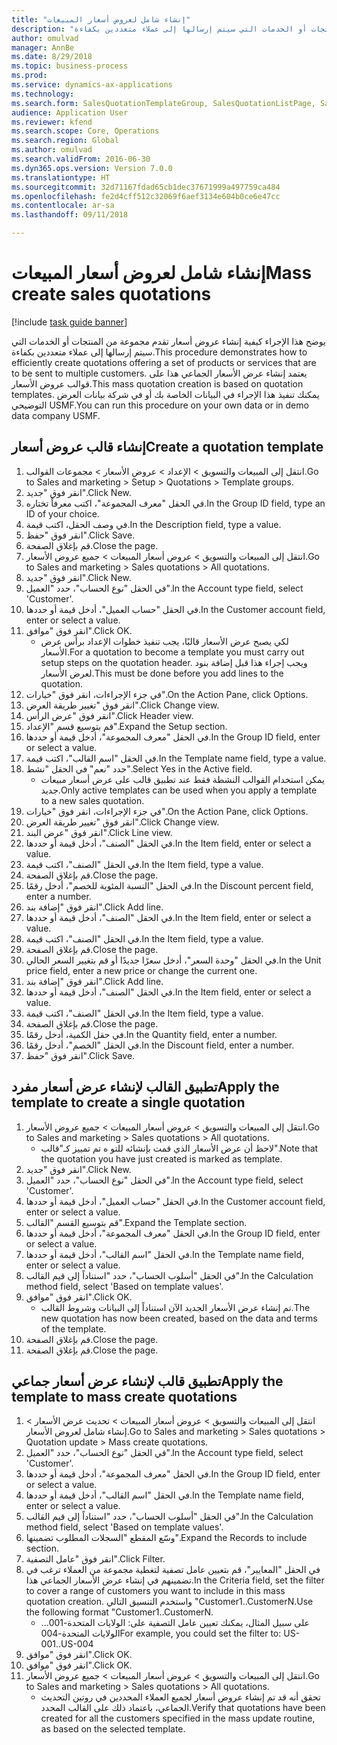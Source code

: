 ```yaml
--- 
title: "إنشاء شامل لعروض أسعار المبيعات"
description: "يوضح هذا الإجراء كيفية إنشاء عروض أسعار تقدم مجموعة من المنتجات أو الخدمات التي سيتم إرسالها إلى عملاء متعددين بكفاءة."
author: omulvad
manager: AnnBe
ms.date: 8/29/2018
ms.topic: business-process
ms.prod: 
ms.service: dynamics-ax-applications
ms.technology: 
ms.search.form: SalesQuotationTemplateGroup, SalesQuotationListPage, SalesCreateQuotation, SalesQuotationTable, SysQueryForm
audience: Application User
ms.reviewer: kfend
ms.search.scope: Core, Operations
ms.search.region: Global
ms.author: omulvad
ms.search.validFrom: 2016-06-30
ms.dyn365.ops.version: Version 7.0.0
ms.translationtype: HT
ms.sourcegitcommit: 32d71167fdad65cb1dec37671999a497759ca484
ms.openlocfilehash: fe2d4cff512c32069f6aef3134e604b0ce6e47cc
ms.contentlocale: ar-sa
ms.lasthandoff: 09/11/2018

---
```

# <a name="mass-create-sales-quotations"></a><span data-ttu-id="44f2e-103">إنشاء شامل لعروض أسعار المبيعات</span><span class="sxs-lookup"><span data-stu-id="44f2e-103">Mass create sales quotations</span></span>

[!include [task guide banner](../../includes/task-guide-banner.md)]

<span data-ttu-id="44f2e-104">يوضح هذا الإجراء كيفية إنشاء عروض أسعار تقدم مجموعة من المنتجات أو الخدمات التي سيتم إرسالها إلى عملاء متعددين بكفاءة.</span><span class="sxs-lookup"><span data-stu-id="44f2e-104">This procedure demonstrates how to efficiently create quotations offering a set of products or services that are to be sent to multiple customers.</span></span> <span data-ttu-id="44f2e-105">يعتمد إنشاء عرض الأسعار الجماعي هذا على قوالب عروض الأسعار.</span><span class="sxs-lookup"><span data-stu-id="44f2e-105">This mass quotation creation is based on quotation templates.</span></span> <span data-ttu-id="44f2e-106">يمكنك تنفيذ هذا الإجراء في البيانات الخاصة بك أو في شركة بيانات العرض التوضيحي USMF.</span><span class="sxs-lookup"><span data-stu-id="44f2e-106">You can run this procedure on your own data or in demo data company USMF.</span></span>


## <a name="create-a-quotation-template"></a><span data-ttu-id="44f2e-107">إنشاء قالب عروض أسعار</span><span class="sxs-lookup"><span data-stu-id="44f2e-107">Create a quotation template</span></span>
1. <span data-ttu-id="44f2e-108">انتقل إلى المبيعات والتسويق > الإعداد > عروض الأسعار > مجموعات القوالب.</span><span class="sxs-lookup"><span data-stu-id="44f2e-108">Go to Sales and marketing > Setup > Quotations > Template groups.</span></span>
2. <span data-ttu-id="44f2e-109">انقر فوق "جديد".</span><span class="sxs-lookup"><span data-stu-id="44f2e-109">Click New.</span></span>
3. <span data-ttu-id="44f2e-110">في الحقل "معرف المجموعة"، اكتب معرفاً تختاره.</span><span class="sxs-lookup"><span data-stu-id="44f2e-110">In the Group ID field, type an ID of your choice.</span></span>
4. <span data-ttu-id="44f2e-111">في وصف الحقل، اكتب قيمة.</span><span class="sxs-lookup"><span data-stu-id="44f2e-111">In the Description field, type a value.</span></span>
5. <span data-ttu-id="44f2e-112">انقر فوق "حفظ".</span><span class="sxs-lookup"><span data-stu-id="44f2e-112">Click Save.</span></span>
6. <span data-ttu-id="44f2e-113">قم بإغلاق الصفحة.</span><span class="sxs-lookup"><span data-stu-id="44f2e-113">Close the page.</span></span>
7. <span data-ttu-id="44f2e-114">انتقل إلى المبيعات والتسويق > عروض أسعار المبيعات > جميع عروض الأسعار.</span><span class="sxs-lookup"><span data-stu-id="44f2e-114">Go to Sales and marketing > Sales quotations > All quotations.</span></span>
8. <span data-ttu-id="44f2e-115">انقر فوق "جديد".</span><span class="sxs-lookup"><span data-stu-id="44f2e-115">Click New.</span></span>
9. <span data-ttu-id="44f2e-116">في الحقل "نوع الحساب"، حدد "العميل".</span><span class="sxs-lookup"><span data-stu-id="44f2e-116">In the Account type field, select 'Customer'.</span></span>
10. <span data-ttu-id="44f2e-117">في الحقل "حساب العميل"، أدخل قيمة أو حددها.</span><span class="sxs-lookup"><span data-stu-id="44f2e-117">In the Customer account field, enter or select a value.</span></span>
11. <span data-ttu-id="44f2e-118">انقر فوق "موافق".</span><span class="sxs-lookup"><span data-stu-id="44f2e-118">Click OK.</span></span>
    * <span data-ttu-id="44f2e-119">لكي يصبح عرض الأسعار قالبًا، يجب تنفيذ خطوات الإعداد برأس عرض الأسعار.</span><span class="sxs-lookup"><span data-stu-id="44f2e-119">For a quotation to become a template you must carry out  setup steps on the quotation header.</span></span> <span data-ttu-id="44f2e-120">ويجب إجراء هذا قبل إضافة بنود لعرض الأسعار.</span><span class="sxs-lookup"><span data-stu-id="44f2e-120">This must be done before you add lines to the quotation.</span></span>   
12. <span data-ttu-id="44f2e-121">في جزء الإجراءات، انقر فوق "خيارات".</span><span class="sxs-lookup"><span data-stu-id="44f2e-121">On the Action Pane, click Options.</span></span>
13. <span data-ttu-id="44f2e-122">انقر فوق "تغيير طريقة العرض‬".</span><span class="sxs-lookup"><span data-stu-id="44f2e-122">Click Change view.</span></span>
14. <span data-ttu-id="44f2e-123">انقر فوق "عرض الرأس".</span><span class="sxs-lookup"><span data-stu-id="44f2e-123">Click Header view.</span></span>
15. <span data-ttu-id="44f2e-124">قم بتوسيع قسم "الإعداد".</span><span class="sxs-lookup"><span data-stu-id="44f2e-124">Expand the Setup section.</span></span>
16. <span data-ttu-id="44f2e-125">في الحقل "معرف المجموعة"، أدخل قيمة أو حددها.</span><span class="sxs-lookup"><span data-stu-id="44f2e-125">In the Group ID field, enter or select a value.</span></span>
17. <span data-ttu-id="44f2e-126">في الحقل "اسم القالب"، اكتب قيمة.</span><span class="sxs-lookup"><span data-stu-id="44f2e-126">In the Template name field, type a value.</span></span>
18. <span data-ttu-id="44f2e-127">حدد "نعم" في الحقل "نشط".</span><span class="sxs-lookup"><span data-stu-id="44f2e-127">Select Yes in the Active field.</span></span>
    * <span data-ttu-id="44f2e-128">يمكن استخدام القوالب النشطة فقط عند تطبيق قالب على عرض أسعار مبيعات جديد.</span><span class="sxs-lookup"><span data-stu-id="44f2e-128">Only active templates can be used when you apply a template to a new sales quotation.</span></span>  
19. <span data-ttu-id="44f2e-129">في جزء الإجراءات، انقر فوق "خيارات".</span><span class="sxs-lookup"><span data-stu-id="44f2e-129">On the Action Pane, click Options.</span></span>
20. <span data-ttu-id="44f2e-130">انقر فوق "تغيير طريقة العرض‬".</span><span class="sxs-lookup"><span data-stu-id="44f2e-130">Click Change view.</span></span>
21. <span data-ttu-id="44f2e-131">انقر فوق "عرض البند".</span><span class="sxs-lookup"><span data-stu-id="44f2e-131">Click Line view.</span></span>
22. <span data-ttu-id="44f2e-132">في الحقل "الصنف"، أدخل قيمة أو حددها.</span><span class="sxs-lookup"><span data-stu-id="44f2e-132">In the Item field, enter or select a value.</span></span>
23. <span data-ttu-id="44f2e-133">في الحقل "الصنف"، اكتب قيمة.</span><span class="sxs-lookup"><span data-stu-id="44f2e-133">In the Item field, type a value.</span></span>
24. <span data-ttu-id="44f2e-134">قم بإغلاق الصفحة.</span><span class="sxs-lookup"><span data-stu-id="44f2e-134">Close the page.</span></span>
25. <span data-ttu-id="44f2e-135">في الحقل "‏‫النسبة المئوية‬ للخصم‬"، أدخل رقمًا.</span><span class="sxs-lookup"><span data-stu-id="44f2e-135">In the Discount percent field, enter a number.</span></span>
26. <span data-ttu-id="44f2e-136">انقر فوق "إضافة بند".</span><span class="sxs-lookup"><span data-stu-id="44f2e-136">Click Add line.</span></span>
27. <span data-ttu-id="44f2e-137">في الحقل "الصنف"، أدخل قيمة أو حددها.</span><span class="sxs-lookup"><span data-stu-id="44f2e-137">In the Item field, enter or select a value.</span></span>
28. <span data-ttu-id="44f2e-138">في الحقل "الصنف"، اكتب قيمة.</span><span class="sxs-lookup"><span data-stu-id="44f2e-138">In the Item field, type a value.</span></span>
29. <span data-ttu-id="44f2e-139">قم بإغلاق الصفحة.</span><span class="sxs-lookup"><span data-stu-id="44f2e-139">Close the page.</span></span>
30. <span data-ttu-id="44f2e-140">في الحقل "وحدة السعر"، أدخل سعرًا جديدًا أو قم بتغيير السعر الحالي.</span><span class="sxs-lookup"><span data-stu-id="44f2e-140">In the Unit price field, enter a new price or change the current one.</span></span>
31. <span data-ttu-id="44f2e-141">انقر فوق "إضافة بند".</span><span class="sxs-lookup"><span data-stu-id="44f2e-141">Click Add line.</span></span>
32. <span data-ttu-id="44f2e-142">في الحقل "الصنف"، أدخل قيمة أو حددها.</span><span class="sxs-lookup"><span data-stu-id="44f2e-142">In the Item field, enter or select a value.</span></span>
33. <span data-ttu-id="44f2e-143">في الحقل "الصنف"، اكتب قيمة.</span><span class="sxs-lookup"><span data-stu-id="44f2e-143">In the Item field, type a value.</span></span>
34. <span data-ttu-id="44f2e-144">قم بإغلاق الصفحة.</span><span class="sxs-lookup"><span data-stu-id="44f2e-144">Close the page.</span></span>
35. <span data-ttu-id="44f2e-145">في حقل الكمية، أدخل رقمًا.</span><span class="sxs-lookup"><span data-stu-id="44f2e-145">In the Quantity field, enter a number.</span></span>
36. <span data-ttu-id="44f2e-146">في الحقل "الخصم"، أدخل رقمًا.</span><span class="sxs-lookup"><span data-stu-id="44f2e-146">In the Discount field, enter a number.</span></span>
37. <span data-ttu-id="44f2e-147">انقر فوق "حفظ".</span><span class="sxs-lookup"><span data-stu-id="44f2e-147">Click Save.</span></span>

## <a name="apply-the-template-to-create-a-single-quotation"></a><span data-ttu-id="44f2e-148">تطبيق القالب لإنشاء عرض أسعار مفرد</span><span class="sxs-lookup"><span data-stu-id="44f2e-148">Apply the template to create a single quotation</span></span>
1. <span data-ttu-id="44f2e-149">انتقل إلى المبيعات والتسويق > عروض أسعار المبيعات > جميع عروض الأسعار.</span><span class="sxs-lookup"><span data-stu-id="44f2e-149">Go to Sales and marketing > Sales quotations > All quotations.</span></span>
    * <span data-ttu-id="44f2e-150">لاحظ أن عرض الأسعار الذي قمت بإنشائه للتو ه تم تمييز كـ"قالب".</span><span class="sxs-lookup"><span data-stu-id="44f2e-150">Note that the quotation you have just created is marked as template.</span></span>  
2. <span data-ttu-id="44f2e-151">انقر فوق "جديد".</span><span class="sxs-lookup"><span data-stu-id="44f2e-151">Click New.</span></span>
3. <span data-ttu-id="44f2e-152">في الحقل "نوع الحساب"، حدد "العميل".</span><span class="sxs-lookup"><span data-stu-id="44f2e-152">In the Account type field, select 'Customer'.</span></span>
4. <span data-ttu-id="44f2e-153">في الحقل "حساب العميل"، أدخل قيمة أو حددها.</span><span class="sxs-lookup"><span data-stu-id="44f2e-153">In the Customer account field, enter or select a value.</span></span>
5. <span data-ttu-id="44f2e-154">قم بتوسيع القسم "القالب".</span><span class="sxs-lookup"><span data-stu-id="44f2e-154">Expand the Template section.</span></span>
6. <span data-ttu-id="44f2e-155">في الحقل "معرف المجموعة"، أدخل قيمة أو حددها.</span><span class="sxs-lookup"><span data-stu-id="44f2e-155">In the Group ID field, enter or select a value.</span></span>
7. <span data-ttu-id="44f2e-156">في الحقل "اسم القالب"، أدخل قيمة أو حددها.</span><span class="sxs-lookup"><span data-stu-id="44f2e-156">In the Template name field, enter or select a value.</span></span>
8. <span data-ttu-id="44f2e-157">في الحقل "أسلوب الحساب"، حدد "استناداً إلى قيم القالب".</span><span class="sxs-lookup"><span data-stu-id="44f2e-157">In the Calculation method field, select 'Based on template values'.</span></span>
9. <span data-ttu-id="44f2e-158">انقر فوق "موافق".</span><span class="sxs-lookup"><span data-stu-id="44f2e-158">Click OK.</span></span>
    * <span data-ttu-id="44f2e-159">تم إنشاء عرض الأسعار الجديد الآن استناداً إلى البيانات وشروط القالب.</span><span class="sxs-lookup"><span data-stu-id="44f2e-159">The new quotation has now been created, based on the data and terms of the template.</span></span>  
10. <span data-ttu-id="44f2e-160">قم بإغلاق الصفحة.</span><span class="sxs-lookup"><span data-stu-id="44f2e-160">Close the page.</span></span>
11. <span data-ttu-id="44f2e-161">قم بإغلاق الصفحة.</span><span class="sxs-lookup"><span data-stu-id="44f2e-161">Close the page.</span></span>

## <a name="apply-the-template-to-mass-create-quotations"></a><span data-ttu-id="44f2e-162">تطبيق قالب لإنشاء عرض أسعار جماعي</span><span class="sxs-lookup"><span data-stu-id="44f2e-162">Apply the template to mass create quotations</span></span>
1. <span data-ttu-id="44f2e-163">انتقل إلى المبيعات والتسويق > عروض أسعار المبيعات > تحديث عرض الأسعار > إنشاء شامل لعروض الأسعار.</span><span class="sxs-lookup"><span data-stu-id="44f2e-163">Go to Sales and marketing > Sales quotations > Quotation update > Mass create quotations.</span></span>
2. <span data-ttu-id="44f2e-164">في الحقل "نوع الحساب"، حدد "العميل".</span><span class="sxs-lookup"><span data-stu-id="44f2e-164">In the Account type field, select 'Customer'.</span></span>
3. <span data-ttu-id="44f2e-165">في الحقل "معرف المجموعة"، أدخل قيمة أو حددها.</span><span class="sxs-lookup"><span data-stu-id="44f2e-165">In the Group ID field, enter or select a value.</span></span>
4. <span data-ttu-id="44f2e-166">في الحقل "اسم القالب"، أدخل قيمة أو حددها.</span><span class="sxs-lookup"><span data-stu-id="44f2e-166">In the Template name field, enter or select a value.</span></span>
5. <span data-ttu-id="44f2e-167">في الحقل "أسلوب الحساب"، حدد "استناداً إلى قيم القالب".</span><span class="sxs-lookup"><span data-stu-id="44f2e-167">In the Calculation method field, select 'Based on template values'.</span></span>
6. <span data-ttu-id="44f2e-168">وسّع المقطع "السجلات المطلوب تضمينها‬".</span><span class="sxs-lookup"><span data-stu-id="44f2e-168">Expand the Records to include section.</span></span>
7. <span data-ttu-id="44f2e-169">انقر فوق "عامل التصفية".</span><span class="sxs-lookup"><span data-stu-id="44f2e-169">Click Filter.</span></span>
8. <span data-ttu-id="44f2e-170">في الحقل "المعايير"، قم بتعيين عامل تصفية لتغطية مجموعة من العملاء ترغب في تضمينهم في إنشاء عرض الأسعار الجماعي هذا.</span><span class="sxs-lookup"><span data-stu-id="44f2e-170">In the Criteria field, set the filter to cover a range of customers you want to include in this mass quotation creation.</span></span> <span data-ttu-id="44f2e-171">واستخدم التنسيق التالي "Customer1..CustomerN.</span><span class="sxs-lookup"><span data-stu-id="44f2e-171">Use the following format "Customer1..CustomerN.</span></span>
    * <span data-ttu-id="44f2e-172">على سبيل المثال، يمكنك تعيين عامل التصفية على: الولايات المتحدة-001... الولايات المتحدة-004</span><span class="sxs-lookup"><span data-stu-id="44f2e-172">For example, you could set the filter to: US-001..US-004</span></span>  
9. <span data-ttu-id="44f2e-173">انقر فوق "موافق".</span><span class="sxs-lookup"><span data-stu-id="44f2e-173">Click OK.</span></span>
10. <span data-ttu-id="44f2e-174">انقر فوق "موافق".</span><span class="sxs-lookup"><span data-stu-id="44f2e-174">Click OK.</span></span>
11. <span data-ttu-id="44f2e-175">انتقل إلى المبيعات والتسويق > عروض أسعار المبيعات > جميع عروض الأسعار.</span><span class="sxs-lookup"><span data-stu-id="44f2e-175">Go to Sales and marketing > Sales quotations > All quotations.</span></span>
    * <span data-ttu-id="44f2e-176">تحقق أنه قد تم إنشاء عروض أسعار لجميع العملاء المحددين في روتين التحديث الجماعي، باعتماد ذلك على القالب المحدد.</span><span class="sxs-lookup"><span data-stu-id="44f2e-176">Verify that quotations have been created for all the customers specified in the mass update routine, as based on the selected template.</span></span>  


